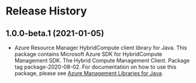 # Release History

## 1.0.0-beta.1 (2021-01-05)

- Azure Resource Manager HybridCompute client library for Java. This package contains Microsoft Azure SDK for HybridCompute Management SDK. The Hybrid Compute Management Client. Package tag package-2020-08-02. For documentation on how to use this package, please see [Azure Management Libraries for Java](https://aka.ms/azsdk/java/mgmt).